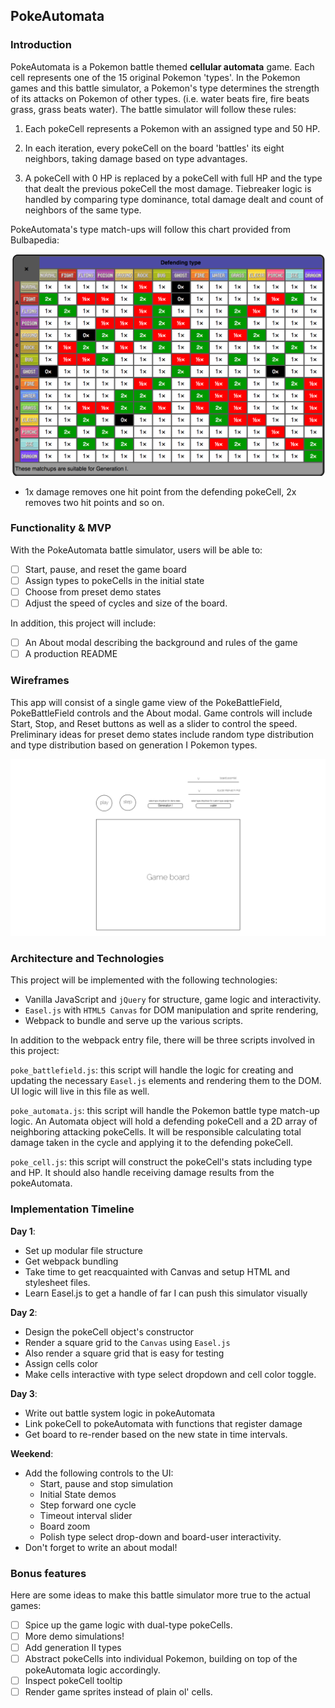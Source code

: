 ## PokeAutomata

### Introduction

PokeAutomata is a Pokemon battle themed **cellular automata** game. Each cell represents one of the 15 original Pokemon 'types'. In the Pokemon games and this battle simulator, a Pokemon's type determines the strength of its attacks on Pokemon of other types. (i.e. water beats fire, fire beats grass, grass beats water). The battle simulator will follow these rules:

1. Each pokeCell represents a Pokemon with an assigned type and 50 HP.

2. In each iteration, every pokeCell on the board 'battles' its eight neighbors, taking damage based on type advantages.
3. A pokeCell with 0 HP is replaced by a pokeCell with full HP and the type that dealt the previous pokeCell the most damage. Tiebreaker logic is handled by comparing type dominance, total damage dealt and count of neighbors of the same type.

PokeAutomata's type match-ups will follow this chart provided from Bulbapedia:

![type-matchups](./docs/type-matchup.png)

- 1x damage removes one hit point from the defending pokeCell, 2x removes two hit points and so on.

### Functionality & MVP  

With the PokeAutomata battle simulator, users will be able to:

- [ ] Start, pause, and reset the game board
- [ ] Assign types to pokeCells in the initial state
- [ ] Choose from preset demo states
- [ ] Adjust the speed of cycles and size of the board.

In addition, this project will include:

- [ ] An About modal describing the background and rules of the game
- [ ] A production README

### Wireframes

This app will consist of a single game view of the PokeBattleField, PokeBattleField controls
and the About modal.  Game controls will include Start, Stop, and Reset buttons as well as a slider to control the speed. Preliminary ideas for preset demo states include random type distribution and type distribution based on generation I Pokemon types.

![wireframes](./docs/pokeautomata-wireframe.png)

### Architecture and Technologies

This project will be implemented with the following technologies:

- Vanilla JavaScript and `jQuery` for structure, game logic and interactivity.
- `Easel.js` with `HTML5 Canvas` for DOM manipulation and sprite rendering,
- Webpack to bundle and serve up the various scripts.

In addition to the webpack entry file, there will be three scripts involved in this project:

`poke_battlefield.js`: this script will handle the logic for creating and updating the necessary `Easel.js` elements and rendering them to the DOM. UI logic will live in this file as well.

`poke_automata.js`: this script will handle the Pokemon battle type match-up logic.  An Automata object will hold a defending pokeCell and a 2D array of neighboring attacking pokeCells.  It will be responsible calculating total damage taken in the cycle and applying it to the defending pokeCell.

`poke_cell.js`: this script will construct the pokeCell's stats including type and HP. It should also handle receiving damage results from the pokeAutomata.

### Implementation Timeline

**Day 1**:

- Set up modular file structure
- Get webpack bundling
- Take time to get reacquainted with Canvas and setup HTML and stylesheet files.
- Learn Easel.js to get a handle of far I can push this simulator visually   

**Day 2**:

- Design the pokeCell object's constructor
- Render a square grid to the `Canvas` using `Easel.js`
- Also render a square grid that is easy for testing
- Assign cells color
- Make cells interactive with type select dropdown and cell color toggle.


**Day 3**:

- Write out battle system logic in pokeAutomata
- Link pokeCell to pokeAutomata with functions that register damage
- Get board to re-render based on the new state in time intervals.


**Weekend**:

- Add the following controls to the UI:
  - Start, pause and stop simulation
  - Initial State demos
  - Step forward one cycle
  - Timeout interval slider
  - Board zoom
  - Polish type select drop-down and board-user interactivity.
- Don't forget to write an about modal!


### Bonus features

Here are some ideas to make this battle simulator more true to the actual games:

- [ ] Spice up the game logic with dual-type pokeCells.
- [ ] More demo simulations!
- [ ] Add generation II types
- [ ] Abstract pokeCells into individual Pokemon, building on top of the pokeAutomata logic accordingly.
- [ ] Inspect pokeCell tooltip
- [ ] Render game sprites instead of plain ol' cells.
